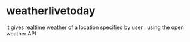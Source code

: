 # weatherlivetoday 
it gives realtime weather of a location specified by user .
using the open weather API
